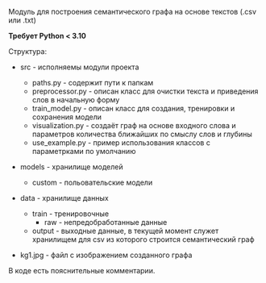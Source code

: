 Модуль для построения семантического графа на основе текстов (.csv или .txt)

**Требует Python < 3.10**

Структура:

* src - исполняемы модули проекта
    * paths.py - содержит пути к папкам
    * preprocessor.py - описан класс для очистки текста и приведения слов в начальную форму
    * train_model.py - описан класс для создания, тренировки и сохранения модели
    * visualization.py - создаёт граф на основе входного слова и параметров количества ближайших по смыслу слов и глубины
    * use_example.py - пример использования классов с параметрками по умолчанию

* models - хранилище моделей
    * custom - польовательские модели

* data - хранилище данных
    * train - тренировочные
        * raw - непредобработанные данные
    * output - выходные данные, в текущей момент служет хранилищем для csv из которого строится семантический граф

* kg1.jpg - файл с изображением созданного графа

В коде есть пояснительные комментарии.